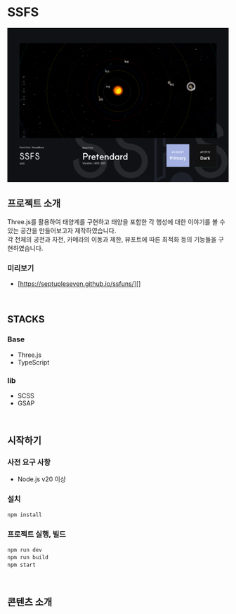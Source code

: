 # SSFS
<p align="center">
    <img src=".readme/preview.jpg" />
</p>

## 프로젝트 소개
Three.js를 활용하여 태양계를 구현하고 태양을 포함한 각 행성에 대한 이야기를 볼 수 있는 공간을 만들어보고자 제작하였습니다.<br/>
각 천체의 공전과 자전, 카메라의 이동과 제한, 뷰포트에 따른 최적화 등의 기능들을 구현하였습니다.<br/>

### 미리보기
- [https://septupleseven.github.io/ssfuns/][]

[https://septupleseven.github.io/ssfuns/]: https://septupleseven.github.io/ssfuns/
<br/>

## STACKS   
### Base
- Three.js
- TypeScript
### lib
- SCSS
- GSAP
<br/>

## 시작하기
### 사전 요구 사항
- Node.js v20 이상

### 설치
```bash
npm install
```

### 프로젝트 실행, 빌드
```bash
npm run dev
npm run build
npm start
```
<br/>

## 콘텐츠 소개   
